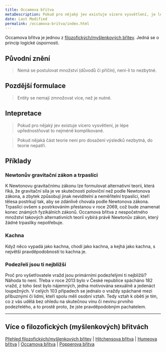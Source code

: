 ```yaml
---
title: Occamova břitva
metaDescription: Pokud pro nějaký jev existuje vícero vysvětlení, je lépe upřednostňovat to nejméně komplikované.
date: Last Modified 
permalink: /occamova-britva/index.html
---
```

Occamova břitva je jednou z [filozofických/myšlenkových břitev](/filozoficke-myslenkove-britvy/). Jedná se o princip logické úspornosti.

## Původní znění
> Nemá se postulovat množství (důvodů či příčin), není-li to nezbytné.

## Pozdější formulace
> Entity se nemají zmnožovat více, než je nutné.

## Intepretace
> Pokud pro nějaký jev existuje vícero vysvětlení, je lépe upřednostňovat to nejméně komplikované.

> Pokud nějaká část teorie není pro dosažení výsledků nezbytná, do teorie nepatří.

## Příklady
### Newtonův gravitační zákon a trpaslíci
K Newtonovu gravitačnímu zákonu lze formulovat alternativní teorii, která říká, že gravitační síla je ve skutečnosti poloviční než podle Newtonova zákona, a zbytek způsobují jinak neviditelní a neměřitelní trpaslíci, kteří tělesa postrkují tak, aby se zdánlivě chovala podle Newtonova zákona. Trpaslíci ovšem s postrkováním přestanou v roce 2069, což bude znamenat konec známých fyzikálních zákonů. Occamova břitva z nespočetného množství takových alternativních teorií vybírá právě Newtonův zákon, který žádné trpaslíky nepotřebuje.

### Kachna
Když něco vypadá jako kachna, chodí jako kachna, a kejhá jako kachna, s největší pravděpodobností to kachna je.

### Podezřelí jsou ti nejbližší
Proč pro vyšetřovatele vražd jsou primárními podezřelými ti nejbližší? Náhoda to není. Třeba v roce 2013 bylo v České republice spácháno 182 vražd, z toho šest bylo nájemných, jedna motivována sexuálně a jedenáct loupežných. V celých 103 případech se jednalo o vraždy spáchané mezi příbuznými či lidmi, kteří spolu měli osobní vztah. Tedy vztah k oběti je tím, co z vás udělá bez ohledu na skutečnou vinu či nevinu prvního podezřelého, a to prostě proto, že jste pravděpodobným pachatelem.

---

## Více o filozofických (myšlenkových) břitvách
[Přehled filozofických/myšlenkových břitev](/filozoficke-myslenkove-britvy/) | [Hitchensova břitva](/hitchensova-britva/) | [Humeova břitva](/humeova-britva/) | [Occamova břitva](/occamova-britva/) | [Popperova břitva](/popperova-britva/)
